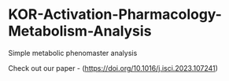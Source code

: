 # KOR-Activation-Pharmacology-Metabolism-Analysis
Simple metabolic phenomaster analysis 

Check out our paper - (https://doi.org/10.1016/j.isci.2023.107241)
